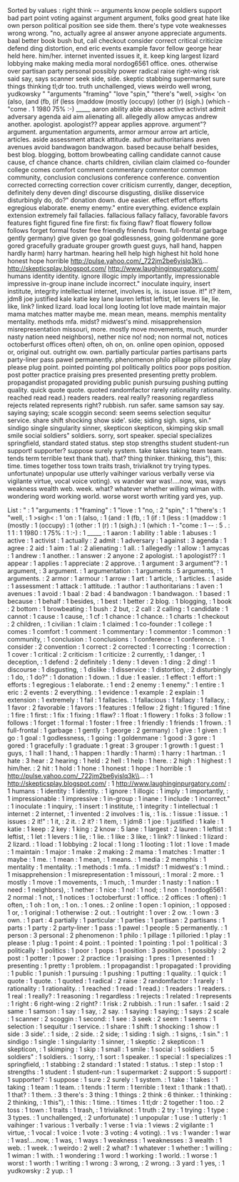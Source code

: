 Sorted by values :
right think -- arguments know people soldiers support bad part point voting against argument argument, folks good great hate like own person political position see side them. there's type vote weaknesses wrong wrong. "no, actually agree al answer anyone appreciate arguments. baal better book bush but, call checkout consider correct critical criticize defend ding distortion, end eric events example favor fellow george hear held here. him/her. internet invented issues it, it. keep king largest lizard lobbying make making media moral nordog6561 office. ones. otherwise over partisan party personal possibly power radical raise right-wing risk said say, says scanner seek side, side. skeptic stabbing supermarket sure things thinking tl;dr too. truth unchallenged, views weirdo well wrong, yudkowsky " "arguments "framing" "love "spin," "there's "well, &gt;sigh&lt; 'on (also, (and (fb, (if (less (maddow (mostly (occupy) (other (r) (sigh.) (which -"come . 1 1980 75% :-) _____ aaron ability able abuses active activist admit adversary agenda aid aim alienating all. allegedly allow amycas andrew another. apologist. apologist?? appear applies approve. argument"? argument. argumentation arguments, armor armour arrow art article, articles. aside assessment attack attitude. author authoritarians aven avenues avoid bandwagon bandwagon. based because behalf besides, best blog. blogging, bottom browbeating calling candidate cannot cause cause, cf chance chance. charts children, civilian claim claimed co-founder college comes comfort comment commentary commentor common community, conclusion conclusions conference conference. convention corrected correcting correction cover criticism currently, danger, deception, definitely deny deven ding! discourse disgusting, dislike disservice disturbingly do, do?" donation down. due easier. effect effort efforts egregious elaborate. enemy enemy." entire everything. evidence explain extension extremely fail fallacies. fallacious fallacy fallacy, favorable favors features fight figured fine fire first: fix fixing flaw? float flowery follow follows forget formal foster free friendly friends frown. full-frontal garbage gently germany) give given go goal godlessness, going goldenmane gore gored gracefully graduate grouper growth guest guys, hall hand, happen hardly harm) harry hartman. hearing hell help high highest hit hold hone honest hope horrible http://pulse.yahoo.com/_722jm2be6yislq3k\\... http://skepticsplay.blogspot.com/ http://www.laughinginpurgatory.com/ humans identity identity. ignore illogic imply importantly, impressionable impressive in-group inane include incorrect." inoculate inquiry, insert institute, integrity intellectual internet, involves is, is. issue issue. it!" it? item, jdm8 joe justified kale katie key lane lauren leftist leftist, let levers lie, lie. like, link? linked lizard. load local long looting lot love made maintain major mama matches matter maybe me. mean mean, means. memphis mentality mentality. methods mfa. midst? midwest's mind. misapprehension misrepresentation missouri, more. mostly move movements, much, murder nasty nation need neighbors), nether nice no! nod; non normal not, notices octoberfurst offices often) often, oh on, on. online open opinion, opposed or, original out. outright ow. own. partially particular parties partisans parts party-liner pass pawel permanently. phenomenon philo pillage pilloried play please plug point. pointed pointing pol politically politics poor pops position. post potter practice praising pres presented presenting pretty problem. propagandist propagated providing public punish pursuing pushing putting quality. quick quote quote. quoted randomfactor rarely rationality rationality. reached read read.) readers readers. real really? reasoning regardless rejects related represents right? rubbish. run safer. same samson say say. saying saying; scale scoggin second: seem seems selection sequitur service. share shift shocking show side'. side; siding sigh. signs, sin." sindigo single singularity sinner, skepticon skepticon, skimping skip small smile social soldiers" soldiers. sorry, sort speaker. special specializes springfield, standard stated status. step stop strengths student student-run support! supporter? suppose surely system. take takes taking team team. tends term terrible text thank that). that? thing thinker. thinking, this"), this: time. times together toss town traits trash, trivialknot try trying types. unfortunate) unpopular use utterly vaihinger various verbally verse via vigilante virtue, vocal voice voting). vs wander war was!....now, was, ways weakness wealth web. week. what? whatever whether willing wiman with. wondering word working world. worse worst worth writing yard yes, yup. 

List :
" : 1
"arguments : 1
"framing" : 1
"love : 1
"no, : 2
"spin," : 1
"there's : 1
"well, : 1
&gt;sigh&lt; : 1
'on : 1
(also, : 1
(and : 1
(fb, : 1
(if : 1
(less : 1
(maddow : 1
(mostly : 1
(occupy) : 1
(other : 1
(r) : 1
(sigh.) : 1
(which : 1
-"come : 1
-- : 5
. : 1
1 : 1
1980 : 1
75% : 1
:-) : 1
_____ : 1
aaron : 1
ability : 1
able : 1
abuses : 1
active : 1
activist : 1
actually : 2
admit : 1
adversary : 1
against : 3
agenda : 1
agree : 2
aid : 1
aim : 1
al : 2
alienating : 1
all. : 1
allegedly : 1
allow : 1
amycas : 1
andrew : 1
another. : 1
answer : 2
anyone : 2
apologist. : 1
apologist?? : 1
appear : 1
applies : 1
appreciate : 2
approve. : 1
argument : 3
argument"? : 1
argument, : 3
argument. : 1
argumentation : 1
arguments : 5
arguments, : 1
arguments. : 2
armor : 1
armour : 1
arrow : 1
art : 1
article, : 1
articles. : 1
aside : 1
assessment : 1
attack : 1
attitude. : 1
author : 1
authoritarians : 1
aven : 1
avenues : 1
avoid : 1
baal : 2
bad : 4
bandwagon : 1
bandwagon. : 1
based : 1
because : 1
behalf : 1
besides, : 1
best : 1
better : 2
blog. : 1
blogging, : 1
book : 2
bottom : 1
browbeating : 1
bush : 2
but, : 2
call : 2
calling : 1
candidate : 1
cannot : 1
cause : 1
cause, : 1
cf : 1
chance : 1
chance. : 1
charts : 1
checkout : 2
children, : 1
civilian : 1
claim : 1
claimed : 1
co-founder : 1
college : 1
comes : 1
comfort : 1
comment : 1
commentary : 1
commentor : 1
common : 1
community, : 1
conclusion : 1
conclusions : 1
conference : 1
conference. : 1
consider : 2
convention : 1
correct : 2
corrected : 1
correcting : 1
correction : 1
cover : 1
critical : 2
criticism : 1
criticize : 2
currently, : 1
danger, : 1
deception, : 1
defend : 2
definitely : 1
deny : 1
deven : 1
ding : 2
ding! : 1
discourse : 1
disgusting, : 1
dislike : 1
disservice : 1
distortion, : 2
disturbingly : 1
do, : 1
do?" : 1
donation : 1
down. : 1
due : 1
easier. : 1
effect : 1
effort : 1
efforts : 1
egregious : 1
elaborate. : 1
end : 2
enemy : 1
enemy." : 1
entire : 1
eric : 2
events : 2
everything. : 1
evidence : 1
example : 2
explain : 1
extension : 1
extremely : 1
fail : 1
fallacies. : 1
fallacious : 1
fallacy : 1
fallacy, : 1
favor : 2
favorable : 1
favors : 1
features : 1
fellow : 2
fight : 1
figured : 1
fine : 1
fire : 1
first: : 1
fix : 1
fixing : 1
flaw? : 1
float : 1
flowery : 1
folks : 3
follow : 1
follows : 1
forget : 1
formal : 1
foster : 1
free : 1
friendly : 1
friends : 1
frown. : 1
full-frontal : 1
garbage : 1
gently : 1
george : 2
germany) : 1
give : 1
given : 1
go : 1
goal : 1
godlessness, : 1
going : 1
goldenmane : 1
good : 3
gore : 1
gored : 1
gracefully : 1
graduate : 1
great : 3
grouper : 1
growth : 1
guest : 1
guys, : 1
hall : 1
hand, : 1
happen : 1
hardly : 1
harm) : 1
harry : 1
hartman. : 1
hate : 3
hear : 2
hearing : 1
held : 2
hell : 1
help : 1
here. : 2
high : 1
highest : 1
him/her. : 2
hit : 1
hold : 1
hone : 1
honest : 1
hope : 1
horrible : 1
http://pulse.yahoo.com/_722jm2be6yislq3k\\... : 1
http://skepticsplay.blogspot.com/ : 1
http://www.laughinginpurgatory.com/ : 1
humans : 1
identity : 1
identity. : 1
ignore : 1
illogic : 1
imply : 1
importantly, : 1
impressionable : 1
impressive : 1
in-group : 1
inane : 1
include : 1
incorrect." : 1
inoculate : 1
inquiry, : 1
insert : 1
institute, : 1
integrity : 1
intellectual : 1
internet : 2
internet, : 1
invented : 2
involves : 1
is, : 1
is. : 1
issue : 1
issue. : 1
issues : 2
it!" : 1
it, : 2
it. : 2
it? : 1
item, : 1
jdm8 : 1
joe : 1
justified : 1
kale : 1
katie : 1
keep : 2
key : 1
king : 2
know : 5
lane : 1
largest : 2
lauren : 1
leftist : 1
leftist, : 1
let : 1
levers : 1
lie, : 1
lie. : 1
like : 3
like, : 1
link? : 1
linked : 1
lizard : 2
lizard. : 1
load : 1
lobbying : 2
local : 1
long : 1
looting : 1
lot : 1
love : 1
made : 1
maintain : 1
major : 1
make : 2
making : 2
mama : 1
matches : 1
matter : 1
maybe : 1
me. : 1
mean : 1
mean, : 1
means. : 1
media : 2
memphis : 1
mentality : 1
mentality. : 1
methods : 1
mfa. : 1
midst? : 1
midwest's : 1
mind. : 1
misapprehension : 1
misrepresentation : 1
missouri, : 1
moral : 2
more. : 1
mostly : 1
move : 1
movements, : 1
much, : 1
murder : 1
nasty : 1
nation : 1
need : 1
neighbors), : 1
nether : 1
nice : 1
no! : 1
nod; : 1
non : 1
nordog6561 : 2
normal : 1
not, : 1
notices : 1
octoberfurst : 1
office. : 2
offices : 1
often) : 1
often, : 1
oh : 1
on, : 1
on. : 1
ones. : 2
online : 1
open : 1
opinion, : 1
opposed : 1
or, : 1
original : 1
otherwise : 2
out. : 1
outright : 1
over : 2
ow. : 1
own : 3
own. : 1
part : 4
partially : 1
particular : 1
parties : 1
partisan : 2
partisans : 1
parts : 1
party : 2
party-liner : 1
pass : 1
pawel : 1
people : 5
permanently. : 1
person : 3
personal : 2
phenomenon : 1
philo : 1
pillage : 1
pilloried : 1
play : 1
please : 1
plug : 1
point : 4
point. : 1
pointed : 1
pointing : 1
pol : 1
political : 3
politically : 1
politics : 1
poor : 1
pops : 1
position : 3
position. : 1
possibly : 2
post : 1
potter : 1
power : 2
practice : 1
praising : 1
pres : 1
presented : 1
presenting : 1
pretty : 1
problem. : 1
propagandist : 1
propagated : 1
providing : 1
public : 1
punish : 1
pursuing : 1
pushing : 1
putting : 1
quality. : 1
quick : 1
quote : 1
quote. : 1
quoted : 1
radical : 2
raise : 2
randomfactor : 1
rarely : 1
rationality : 1
rationality. : 1
reached : 1
read : 1
read.) : 1
readers : 1
readers. : 1
real : 1
really? : 1
reasoning : 1
regardless : 1
rejects : 1
related : 1
represents : 1
right : 6
right-wing : 2
right? : 1
risk : 2
rubbish. : 1
run : 1
safer. : 1
said : 2
same : 1
samson : 1
say : 1
say, : 2
say. : 1
saying : 1
saying; : 1
says : 2
scale : 1
scanner : 2
scoggin : 1
second: : 1
see : 3
seek : 2
seem : 1
seems : 1
selection : 1
sequitur : 1
service. : 1
share : 1
shift : 1
shocking : 1
show : 1
side : 3
side'. : 1
side, : 2
side. : 2
side; : 1
siding : 1
sigh. : 1
signs, : 1
sin." : 1
sindigo : 1
single : 1
singularity : 1
sinner, : 1
skeptic : 2
skepticon : 1
skepticon, : 1
skimping : 1
skip : 1
small : 1
smile : 1
social : 1
soldiers : 5
soldiers" : 1
soldiers. : 1
sorry, : 1
sort : 1
speaker. : 1
special : 1
specializes : 1
springfield, : 1
stabbing : 2
standard : 1
stated : 1
status. : 1
step : 1
stop : 1
strengths : 1
student : 1
student-run : 1
supermarket : 2
support : 5
support! : 1
supporter? : 1
suppose : 1
sure : 2
surely : 1
system. : 1
take : 1
takes : 1
taking : 1
team : 1
team. : 1
tends : 1
term : 1
terrible : 1
text : 1
thank : 1
that). : 1
that? : 1
them. : 3
there's : 3
thing : 1
things : 2
think : 6
thinker. : 1
thinking : 2
thinking, : 1
this"), : 1
this: : 1
time. : 1
times : 1
tl;dr : 2
together : 1
too. : 2
toss : 1
town : 1
traits : 1
trash, : 1
trivialknot : 1
truth : 2
try : 1
trying : 1
type : 3
types. : 1
unchallenged, : 2
unfortunate) : 1
unpopular : 1
use : 1
utterly : 1
vaihinger : 1
various : 1
verbally : 1
verse : 1
via : 1
views : 2
vigilante : 1
virtue, : 1
vocal : 1
voice : 1
vote : 3
voting : 4
voting). : 1
vs : 1
wander : 1
war : 1
was!....now, : 1
was, : 1
ways : 1
weakness : 1
weaknesses : 3
wealth : 1
web. : 1
week. : 1
weirdo : 2
well : 2
what? : 1
whatever : 1
whether : 1
willing : 1
wiman : 1
with. : 1
wondering : 1
word : 1
working : 1
world. : 1
worse : 1
worst : 1
worth : 1
writing : 1
wrong : 3
wrong, : 2
wrong. : 3
yard : 1
yes, : 1
yudkowsky : 2
yup. : 1
